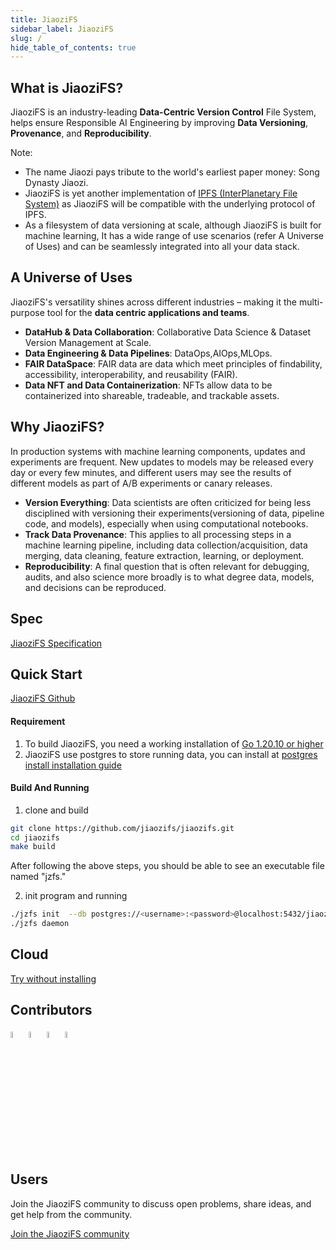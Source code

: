 ```yaml
---
title: JiaoziFS
sidebar_label: JiaoziFS
slug: /
hide_table_of_contents: true
---
```

## What is JiaoziFS?
JiaoziFS is an industry-leading **Data-Centric Version Control** File System, helps ensure Responsible AI Engineering by improving **Data Versioning**, **Provenance**, and **Reproducibility**.

Note:
* The name Jiaozi pays tribute to the world's earliest paper money: Song Dynasty Jiaozi.
* JiaoziFS is yet another implementation of [IPFS (InterPlanetary File System)](https://ipfs.tech/) as JiaoziFS will be compatible with the underlying protocol of IPFS.
* As a filesystem of data versioning at scale, although JiaoziFS is built for machine learning, It has a wide range of use scenarios (refer A Universe of Uses) and can be seamlessly integrated into all your data stack.

## A Universe of Uses
JiaoziFS's versatility shines across different industries – making it the multi-purpose tool for the **data centric applications and teams**.

* **DataHub & Data Collaboration**: Collaborative Data Science & Dataset Version Management at Scale.
* **Data Engineering & Data Pipelines**: DataOps,AIOps,MLOps.
* **FAIR DataSpace**: FAIR data are data which meet principles of findability, accessibility, interoperability, and reusability (FAIR).
* **Data NFT and Data Containerization**: NFTs allow data to be containerized into shareable, tradeable, and trackable assets.

## Why JiaoziFS?
In production systems with machine learning components, updates and experiments are frequent. New updates to models may be released every day or every few minutes, and different users may see the results of different models as part of A/B experiments or canary releases.

* **Version Everything**: Data scientists are often criticized for being less disciplined with versioning their experiments(versioning of data, pipeline code, and models), especially when using computational notebooks.
* **Track Data Provenance**: This applies to all processing steps in a machine learning pipeline, including data collection/acquisition, data merging, data cleaning, feature extraction, learning, or deployment.
* **Reproducibility**: A final question that is often relevant for debugging, audits, and also science more broadly is to what degree data, models, and decisions can be reproduced.

## Spec
[JiaoziFS Specification](https://github.com/jiaozifs/Spec)

## Quick Start
[JiaoziFS Github](https://github.com/jiaozifs/jiaozifs)

#### Requirement
1. To build JiaoziFS, you need a working installation of   [Go 1.20.10 or higher](https://golang.org/dl/)
2. JiaoziFS use postgres to store running data, you can install at  [postgres install installation guide](https://www.postgresql.org/docs/current/installation.html)

#### Build And Running

1. clone and build
```bash
git clone https://github.com/jiaozifs/jiaozifs.git
cd jiaozifs
make build
```
After following the above steps, you should be able to see an executable file named "jzfs."

2. init program and running
```bash
./jzfs init  --db postgres://<username>:<password>@localhost:5432/jiaozifs?sslmode=disable
./jzfs daemon
```

## Cloud
[Try without installing](https://ui.jiaozifs.com)

## Contributors
<a href="https://github.com/hunjixin" target="_blank"><img src="https://avatars.githubusercontent.com/u/41407352?v=4" width="5%" height="5%"/></a> <a href="https://github.com/Brownjy" target="_blank"><img src="https://avatars.githubusercontent.com/u/54040689?v=4" width="5%" height="5%"/></a> <a href="https://github.com/TsumikiQAQ" target="_blank"><img src="https://avatars.githubusercontent.com/u/116857998?v=4" width="5%" height="5%"/></a> <a href="https://github.com/taoshengshi" target="_blank"><img src="https://avatars.githubusercontent.com/u/33315004?v=4" width="5%" height="5%"/></a>
  
  
  

## Users
Join the JiaoziFS community to discuss open problems, share ideas, and get help from the community.

[Join the JiaoziFS community](https://forms.gle/r1esBSSjSLbdyotA9)
